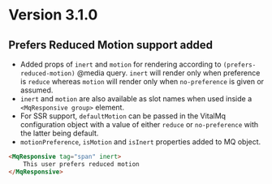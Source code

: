 # Version 3.1.0

## Prefers Reduced Motion support added

- Added props of `inert` and `motion` for rendering according to `(prefers-reduced-motion)` @media query. `inert` will render only when preference is `reduce` whereas `motion` will render only when `no-preference` is given or assumed.
- `inert` and `motion` are also available as slot names when used inside a `<MqResponsive group>` element.
- For SSR support, `defaultMotion` can be passed in the VitalMq configuration object with a value of either `reduce` or `no-preference` with the latter being default. 
- `motionPreference`, `isMotion` and `isInert` properties added to MQ object.

```html
<MqResponsive tag="span" inert>
    This user prefers reduced motion
</MqResponsive>
```